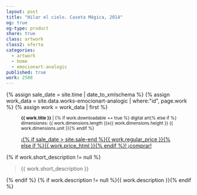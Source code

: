 ```yaml
---
layout: post
title: "Hilar el cielo. Caseta Mágica, 2014"
og: true
og-type: product
share: true
class: artwork
class2: oferta
categories:
  - artwork
  - home
  - emocionart-analogic
published: true
work: 2588
---
```


{% assign sale_date = site.time | date_to_xmlschema %}
{% assign work_data = site.data.works-emocionart-analogic | where:"id", page.work %}
{% assign work = work_data | first %}
<figure class="text-center">
	<div class="padding-artwork-container">
		<a href="{{ page.url }}" title="{{ page.title }}">
			<div class="embed-container embed-container_3-4">
				<core-image sizing="cover" class="core-image-size" preload fade src="{{ work.featured_src }}"></core-image>	
			</div>
		</a>
	</div>
	<figcaption>
		<p><small><strong>{{ work.title }}</strong> | {% if work.downloadable == true %} digital art{% else if %} dimensiones: {{ work.dimensions.length }}x{{ work.dimensions.height }} {{ work.dimensions.unit }}{% endif %}</small></p>
		<p><a href="{{ work.permalink }}" class="btn btn-primary btn-lg">¡{% if sale_date > site.sale-end %}{{ work.regular_price }}{% else if %}{{ work.price_html }}{% endif %}! ¡comprar! <i class="fa fa-credit-card"></i></a></p>
	</figcaption>
</figure>
<!--more-->
{% if work.short_description != null %}<blockquote class="blockquote-reverse">{{ work.short_description }}</blockquote>{% endif %}
{% if work.description != null %}{{ work.description }}{% endif %}